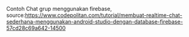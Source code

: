 Contoh Chat grup menggunakan firebase, 
source:https://www.codepolitan.com/tutorial/membuat-realtime-chat-sederhana-menggunakan-android-studio-dengan-database-firebase-57cd28c69a642-14500
